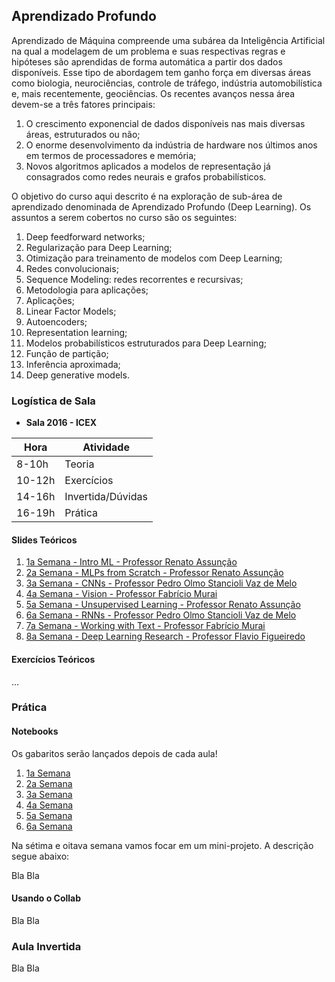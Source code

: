 ## Aprendizado Profundo

Aprendizado  de  Máquina  compreende  uma  subárea  da  Inteligência  Artificial  na qual  a  modelagem  de  um  problema  e  suas  respectivas regras  e  hipóteses são aprendidas  de  forma  automática  a  partir  dos  dados  disponíveis.  Esse  tipo  de abordagem  tem  ganho  força  em  diversas  áreas  como  biologia,  neurociências, controle  de  tráfego,  indústria  automobilística  e,  mais  recentemente,  geociências. Os recentes avanços nessa área devem-se a três fatores principais:

1. O crescimento  exponencial  de  dados  disponíveis  nas mais  diversas  áreas, estruturados ou não;
1. O enorme desenvolvimento da indústria de hardware nos últimos anos em termos de processadores e memória;
1. Novos  algoritmos  aplicados  a  modelos  de  representação já  consagrados como redes neurais e grafos probabilísticos. 

O objetivo do curso aqui descrito é na exploração de sub-área de aprendizado denominada de Aprendizado Profundo (Deep Learning). Os assuntos a serem cobertos no curso são os seguintes:

1. Deep feedforward networks;
1. Regularização para Deep Learning;
1. Otimização para treinamento de modelos com Deep Learning;
1. Redes convolucionais;
1. Sequence Modeling: redes recorrentes e recursivas;
1. Metodologia para aplicações;
1. Aplicações;
1. Linear Factor Models;
1. Autoencoders;
1. Representation learning;
1. Modelos probabilísticos estruturados para Deep Learning;
1. Função de partição;
1. Inferência aproximada;
1. Deep generative models.

### Logística de Sala

* **Sala 2016 - ICEX**

|  Hora  |  Atividade        |
|--------|-------------------|
| 8-10h  | Teoria            |
| 10-12h | Exercícios        |
| 14-16h | Invertida/Dúvidas |
| 16-19h | Prática           |

#### Slides Teóricos

1. [1a Semana - Intro ML - Professor Renato Assunção](LINK)
1. [2a Semana - MLPs from Scratch - Professor Renato Assunção](LINK)
1. [3a Semana - CNNs - Professor Pedro Olmo Stancioli Vaz de Melo](LINK)
1. [4a Semana - Vision - Professor Fabrício Murai](LINK)
1. [5a Semana - Unsupervised Learning - Professor Renato Assunção](LINK)
1. [6a Semana - RNNs - Professor Pedro Olmo Stancioli Vaz de Melo](LINK)
1. [7a Semana - Working with Text - Professor Fabrício Murai](LINK)
1. [8a Semana - Deep Learning Research - Professor Flavio Figueiredo](LINK)

#### Exercícios Teóricos

...

### Prática

#### Notebooks

Os gabaritos serão lançados depois de cada aula!

1. [1a Semana](https://github.com/deep-petro/curso-inverno/tree/master/01-Semana)
1. [2a Semana](https://github.com/deep-petro/curso-inverno/tree/master/02-Semana)
1. [3a Semana](https://github.com/deep-petro/curso-inverno/tree/master/03-Semana)
1. [4a Semana](https://github.com/deep-petro/curso-inverno/tree/master/04-Semana)
1. [5a Semana](https://github.com/deep-petro/curso-inverno/tree/master/05-Semana)
1. [6a Semana](https://github.com/deep-petro/curso-inverno/tree/master/06-Semana)

Na sétima e oitava semana vamos focar em um mini-projeto. A descrição segue abaixo:

Bla Bla

#### Usando o Collab

Bla Bla

### Aula Invertida

Bla Bla
